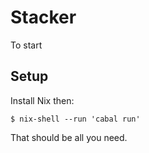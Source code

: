 # Stacker

To start

## Setup

Install Nix then:

```
$ nix-shell --run 'cabal run'
```

That should be all you need.
